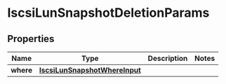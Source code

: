 

# IscsiLunSnapshotDeletionParams


## Properties

Name | Type | Description | Notes
------------ | ------------- | ------------- | -------------
**where** | [**IscsiLunSnapshotWhereInput**](IscsiLunSnapshotWhereInput.md) |  | 



